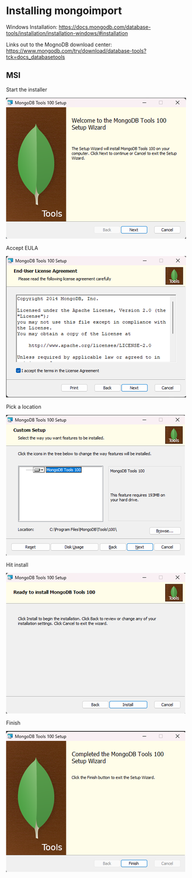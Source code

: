 # Installing mongoimport

Windows Installation: https://docs.mongodb.com/database-tools/installation/installation-windows/#installation

Links out to the MognoDB download center: https://www.mongodb.com/try/download/database-tools?tck=docs_databasetools

## MSI

Start the installer

![alt text](image-17.png)

Accept EULA

![alt text](image-18.png)

Pick a location

![alt text](image-19.png)

Hit install

![alt text](image-20.png)

Finish

![alt text](image-21.png)
